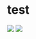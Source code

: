 # test

![](https://github.com/xuu/test/workflows/Hi/badge.svg)
![](https://github.com/xuu/test/workflows/Node/badge.svg)
